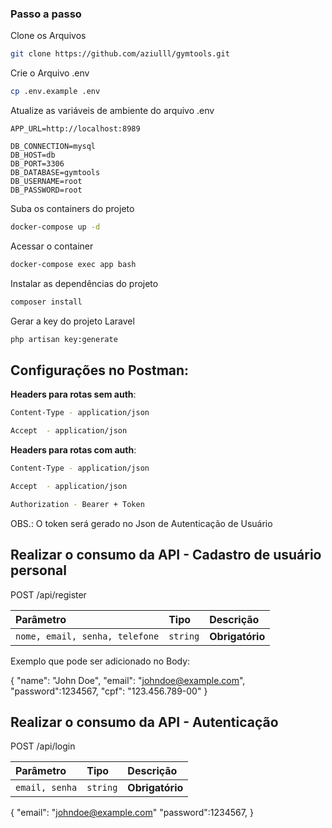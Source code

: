 
### Passo a passo

Clone os Arquivos
```sh
git clone https://github.com/aziulll/gymtools.git
```

Crie o Arquivo .env
```sh
cp .env.example .env
```


Atualize as variáveis de ambiente do arquivo .env
```dosini
APP_URL=http://localhost:8989

DB_CONNECTION=mysql
DB_HOST=db
DB_PORT=3306
DB_DATABASE=gymtools
DB_USERNAME=root
DB_PASSWORD=root
```


Suba os containers do projeto
```sh
docker-compose up -d
```


Acessar o container
```sh
docker-compose exec app bash
```

Instalar as dependências do projeto
```sh
composer install
```

Gerar a key do projeto Laravel
```sh
php artisan key:generate
```

## Configurações no Postman: 

**Headers para rotas sem auth**: 

```bash
Content-Type - application/json

Accept  - application/json

```

**Headers para rotas com auth**:

```bash
Content-Type - application/json

Accept  - application/json

Authorization - Bearer + Token 
```

OBS.: O token será gerado no Json de Autenticação de Usuário

## Realizar o consumo da API - **Cadastro de usuário personal** 

   POST  /api/register

| Parâmetro   | Tipo       | Descrição                                   |
| :---------- | :--------- | :------------------------------------------ |
| `nome, email, senha, telefone` | `string` | **Obrigatório**|

Exemplo que pode ser adicionado no Body: 

{
    "name": "John Doe",
    "email": "johndoe@example.com",
    "password":1234567,
    "cpf": "123.456.789-00"
}

## Realizar o consumo da API - **Autenticação**

POST  /api/login

| Parâmetro   | Tipo       | Descrição                                   |
| :---------- | :--------- | :------------------------------------------ |
| `email, senha` | `string` | **Obrigatório**|

{
    "email": "johndoe@example.com"
    "password":1234567,
}




